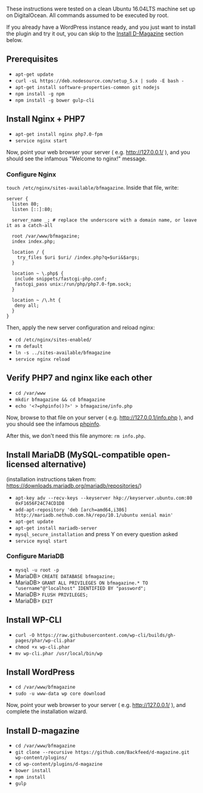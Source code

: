 These instructions were tested on a clean Ubuntu 16.04LTS machine set up on DigitalOcean.
All commands assumed to be executed by root.

If you already have a WordPress instance ready, and you just want to install the plugin and try it out, you can skip to the [Install D-Magazine](#install-d-magazine) section below.

## Prerequisites

* `apt-get update`
* `curl -sL https://deb.nodesource.com/setup_5.x | sudo -E bash -`
* `apt-get install software-properties-common git nodejs`
* `npm install -g npm`
* `npm install -g bower gulp-cli`

## Install Nginx + PHP7
* `apt-get install nginx php7.0-fpm`
* `service nginx start`

Now, point your web browser your server ( e.g. http://127.0.0.1/ ), and you should see the infamous "Welcome to nginx!" message.

### Configure Nginx
`touch /etc/nginx/sites-available/bfmagazine`.
Inside that file, write:

```
server {
  listen 80;
  listen [::]:80;

  server_name _; # replace the underscore with a domain name, or leave it as a catch-all

  root /var/www/bfmagazine;
  index index.php;

  location / {
    try_files $uri $uri/ /index.php?q=$uri&$args;
  }

  location ~ \.php$ {
   include snippets/fastcgi-php.conf;
   fastcgi_pass unix:/run/php/php7.0-fpm.sock;
  }

  location ~ /\.ht {
   deny all;
  }
}
```

Then, apply the new server configuration and reload nginx:
* `cd /etc/nginx/sites-enabled/`
* `rm default`
* `ln -s ../sites-available/bfmagazine`
* `service nginx reload`

## Verify PHP7 and nginx like each other

* `cd /var/www`
* `mkdir bfmagazine && cd bfmagazine`
* `echo '<?=phpinfo()?>' > bfmagazine/info.php`

Now, browse to that file on your server ( e.g. http://127.0.0.1/info.php ), and you should see the infamous [phpinfo](https://assets.digitalocean.com/articles/lemp_ubuntu_1604/php_info.png).

After this, we don't need this file anymore: `rm info.php`.

## Install MariaDB (MySQL-compatible open-licensed alternative)
(installation instructions taken from: https://downloads.mariadb.org/mariadb/repositories/)
* `apt-key adv --recv-keys --keyserver hkp://keyserver.ubuntu.com:80 0xF1656F24C74CD1D8`
* `add-apt-repository 'deb [arch=amd64,i386] http://mariadb.nethub.com.hk/repo/10.1/ubuntu xenial main'`
* `apt-get update`
* `apt-get install mariadb-server`
* `mysql_secure_installation` and press Y on every question asked
* `service mysql start`

### Configure MariaDB

* `mysql -u root -p`
* MariaDB> `CREATE DATABASE bfmagazine;`
* MariaDB> `GRANT ALL PRIVILEGES ON bfmagazine.* TO "username"@"localhost" IDENTIFIED BY "password";`
* MariaDB> `FLUSH PRIVILEGES;`
* MariaDB> `EXIT`

## Install WP-CLI

* `curl -O https://raw.githubusercontent.com/wp-cli/builds/gh-pages/phar/wp-cli.phar`
* `chmod +x wp-cli.phar`
* `mv wp-cli.phar /usr/local/bin/wp`

## Install WordPress
* `cd /var/www/bfmagazine`
* `sudo -u www-data wp core download`

Now, point your web browser to your server ( e.g. http://127.0.0.1/ ), and complete the installation wizard.

## Install D-magazine

* `cd /var/www/bfmagazine`
* `git clone --recursive https://github.com/Backfeed/d-magazine.git wp-content/plugins/`
* `cd wp-content/plugins/d-magazine`
* `bower install`
* `npm install`
* `gulp`